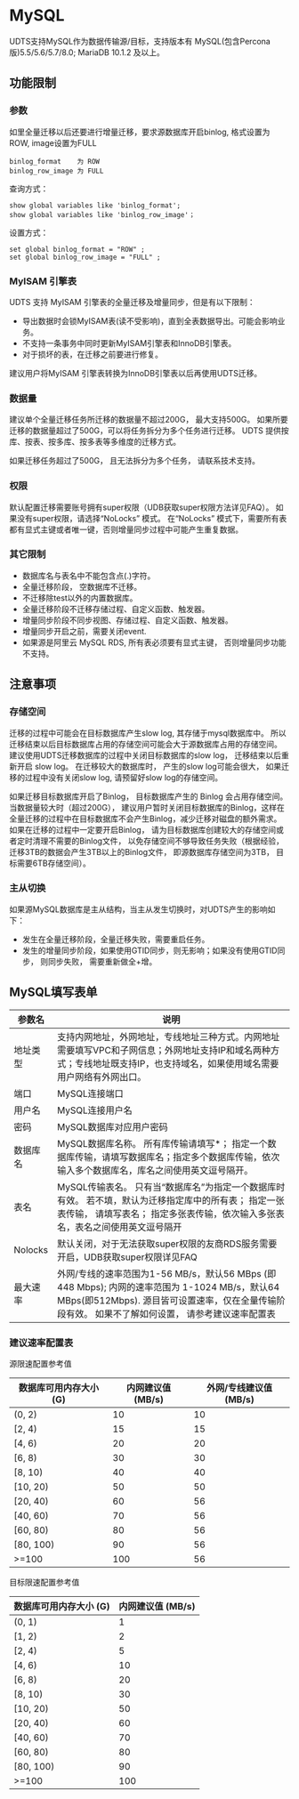 

# MySQL

UDTS支持MySQL作为数据传输源/目标，支持版本有 MySQL(包含Percona版)5.5/5.6/5.7/8.0; MariaDB 10.1.2 及以上。

## 功能限制
### 参数

如里全量迁移以后还要进行增量迁移，要求源数据库开启binlog, 格式设置为ROW, image设置为FULL

```
binlog_format    为 ROW
binlog_row_image 为 FULL
```

查询方式：
```
show global variables like 'binlog_format';
show global variables like 'binlog_row_image'；
```

设置方式：
```
set global binlog_format = "ROW" ;
set global binlog_row_image = "FULL" ;
```

### MyISAM 引擎表

UDTS 支持 MyISAM 引擎表的全量迁移及增量同步，但是有以下限制：
* 导出数据时会锁MyISAM表(读不受影响)，直到全表数据导出。可能会影响业务。
* 不支持一条事务中同时更新MyISAM引擎表和InnoDB引擎表。
* 对于损坏的表，在迁移之前要进行修复。

建议用户将MyISAM 引擎表转换为InnoDB引擎表以后再使用UDTS迁移。

### 数据量

建议单个全量迁移任务所迁移的数据量不超过200G， 最大支持500G。 如果所要迁移的数据量超过了500G，可以将任务拆分为多个任务进行迁移。 UDTS 提供按库、按表、按多库、按多表等多维度的迁移方式。 

如果迁移任务超过了500G， 且无法拆分为多个任务， 请联系技术支持。

### 权限

默认配置迁移需要账号拥有super权限（UDB获取super权限方法详见FAQ）。 如果没有super权限，请选择“NoLocks” 模式。 在“NoLocks” 模式下，需要所有表都有显式主键或者唯一键，否则增量同步过程中可能产生重复数据。

### 其它限制
- 数据库名与表名中不能包含点(.)字符。
- 全量迁移阶段， 空数据库不迁移。
- 不迁移除test以外的内置数据库。
- 全量迁移阶段不迁移存储过程、自定义函数、触发器。
- 增量同步阶段不同步视图、存储过程、自定义函数、触发器。
- 增量同步开启之前，需要关闭event.
- 如果源是阿里云 MySQL RDS, 所有表必须要有显式主键， 否则增量同步功能不支持。 

## 注意事项
### 存储空间

迁移的过程中可能会在目标数据库产生slow log, 其存储于mysql数据库中。 所以迁移结束以后目标数据库占用的存储空间可能会大于源数据库占用的存储空间。 建议使用UDTS迁移数据库的过程中关闭目标数据库的slow log， 迁移结束以后重新开启 slow log。 在迁移较大的数据库时， 产生的slow log可能会很大， 如果迁移的过程中没有关闭slow log, 请预留好slow log的存储空间。 

如果迁移目标数据库开启了Binlog， 目标数据库产生的 Binlog 会占用存储空间。 当数据量较大时（超过200G）， 建议用户暂时关闭目标数据库的Binlog，这样在全量迁移的过程中在目标数据库不会产生Binlog，减少迁移对磁盘的额外需求。 如果在迁移的过程中一定要开启Binlog， 请为目标数据库创建较大的存储空间或者定时清理不需要的Binlog文件， 以免存储空间不够导致任务失败（根据经验，迁移3TB的数据会产生3TB以上的Binlog文件， 即源数据库存储空间为3TB， 目标需要6TB存储空间）。

### 主从切换

如果源MySQL数据库是主从结构，当主从发生切换时，对UDTS产生的影响如下：
- 发生在全量迁移阶段，全量迁移失败，需要重启任务。
- 发生的增量同步阶段，如果使用GTID同步，则无影响；如果没有使用GTID同步， 则同步失败， 需要重新做全+增。

## MySQL填写表单

| 参数名   | 说明                                                         |
| -------- | ------------------------------------------------------------ |
| 地址类型  | 支持内网地址，外网地址，专线地址三种方式。内网地址需要填写VPC和子网信息；外网地址支持IP和域名两种方式；专线地址既支持IP，也支持域名，如果使用域名需要用户网络有外网出口。  |
| 端口     | MySQL连接端口                                                |
| 用户名   | MySQL连接用户名                                              |
| 密码     | MySQL数据库对应用户密码                                      |
| 数据库名 | MySQL数据库名称。 所有库传输请填写*； 指定一个数据库传输，请填写数据库名；指定多个数据库传输，依次输入多个数据库名，库名之间使用英文逗号隔开。|                                         |
| 表名     | MySQL传输表名。 只有当“数据库名”为指定一个数据库时有效。 若不填，默认为迁移指定库中的所有表； 指定一张表传输， 请填写表名； 指定多张表传输，依次输入多张表名，表名之间使用英文逗号隔开 |
| Nolocks     | 默认关闭，对于无法获取super权限的友商RDS服务需要开启，UDB获取super权限详见FAQ                  |
| 最大速率    | 外网/专线的速率范围为1-56 MB/s，默认56 MBps (即448 Mbps); 内网的速率范围为 1-1024 MB/s，默认64 MBps(即512Mbps). 源目皆可设置速率，仅在全量传输阶段有效。 如果不了解如何设置， 请参考建议速率配置表          |

### 建议速率配置表

源限速配置参考值

| 数据库可用内存大小 (G) | 内网建议值 (MB/s) | 外网/专线建议值 (MB/s) |
| ------------------ | ---------- | --------------- |
| (0, 2)            | 10       | 10            |
| [2, 4)           | 15       | 15            |
| [4, 6)           | 20       | 20            |
| [6, 8)           | 30       | 30            |
| [8, 10)          | 40       | 40            |
| [10, 20)         | 50       | 50            |
| [20, 40)         | 60       | 56            |
| [40, 60)         | 70       | 56            |
| [60, 80)         | 80       | 56            |
| [80, 100)        | 90       | 56            |
| >=100             | 100      | 56            |


目标限速配置参考值

| 数据库可用内存大小 (G) | 内网建议值 (MB/s) | 
| ------------------ | ---------- | 
| (0, 1)            | 1       |
| [1, 2)            | 2        | 
| [2, 4)           | 5        |
| [4, 6)           | 10       |
| [6, 8)           | 20       |
| [8, 10)          | 30       |
| [10, 20)         | 50       |
| [20, 40)         | 60       |
| [40, 60)         | 70       |
| [60, 80)         | 80       |
| [80, 100)        | 90       |
| >=100             | 100      |
